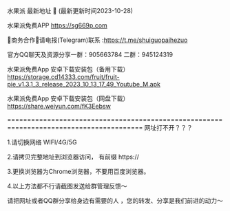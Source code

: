 水果派 最新地址 👋 (最新更新时间2023-10-28)

水果派免费APP https://sg669p.com

🤝商务合作🤝请电报(Telegram)联系 :https://t.me/shuiguopaihezuo

官方QQ聊天及资源分享一群：905663784 二群：945124319

水果派免费App 安卓下载安装包（备用下载）https://storage.cd14333.com/fruit/fruit-pie_v1.3.1_3_release_2023_10_13_17_49_Youtube_M.apk

水果派免费App 安卓下载安装包（网盘下载）https://share.weiyun.com/fK3Eebsw

========================================================================================
网址打不开？？？

1.请切换网络 WIFI/4G/5G 

2.请拷贝完整地址到浏览器访问， 有前缀 https://

3.更换浏览器为Chrome浏览器，不要用百度浏览器。

4.以上方法都不行请截图发送给群管理反馈～

请把网址或者QQ群分享给身边有需要的人 ，您的转发、分享是我们前进的动力～

<!---
Miracle0324/Miracle0324 is a ✨ special ✨ repository because its `README.md` (this file) appears on your GitHub profile.
You can click the Preview link to take a look at your changes.
--->

